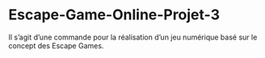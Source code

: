 # Escape-Game-Online-Projet-3
Il s’agit d’une commande pour la réalisation d’un jeu numérique basé sur le concept des Escape Games.
